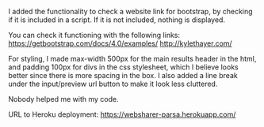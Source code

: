 I added the functionality to check a website link for bootstrap, by checking if it is included in a script. If it is not included, nothing is displayed.

You can check it functioning with the following links:
https://getbootstrap.com/docs/4.0/examples/
http://kylethayer.com/

For styling, I made max-width 500px for the main results header in the html, and padding 100px for divs in the css stylesheet, which I believe looks better since there is more spacing in the box. I also added a line break under the input/preview url button to make it look less cluttered.

Nobody helped me with my code.

URL to Heroku deployment:
https://websharer-parsa.herokuapp.com/
